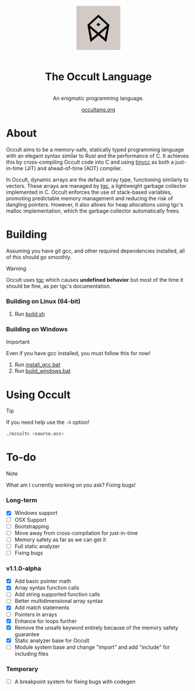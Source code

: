<div align="center" style="display:grid;place-items:center;">
<p>
    <a href="https://occultlang.org/" target="_blank"><img width="120" src="occult.jpg"></a>
</p>
<h1>The Occult Language</h1>
<p>
An enigmatic programming language.
</p>
<a href="https://occultlang.org/" target="_blank">occultang.org</a>
</div>

# About
Occult aims to be a memory-safe, statically typed programming language with an elegant syntax similar to Rust and the performance of C. It achieves this by cross-compiling Occult code into C and using [tinycc](https://github.com/TinyCC/tinycc) as both a just-in-time (JIT) and ahead-of-time (AOT) compiler.

In Occult, dynamic arrays are the default array type, functioning similarly to vectors. These arrays are managed by [tgc](https://github.com/orangeduck/tgc/tree/master), a lightweight garbage collector implemented in C. Occult enforces the use of stack-based variables, promoting predictable memory management and reducing the risk of dangling pointers. However, it also allows for heap allocations using tgc's malloc implementation, which the garbage collector automatically frees.
# Building
Assuming you have git gcc, and other required dependencies installed, all of this should go smoothly.
> [!WARNING]  
> Occult uses [tgc](https://github.com/orangeduck/tgc) which causes **undefined behavior** but most of the time it should be fine, as per tgc's documentation.
> 
### Building on Linux (64-bit)
1) Run [build.sh](https://github.com/occultlang/occult/blob/main/build.sh)
### Building on Windows
> [!IMPORTANT]
> Even if you have gcc installed, you must follow this for now!

1) Run [install_gcc.bat](https://github.com/occultlang/occult/blob/main/install_gcc.bat) <br>
2) Run [build_windows.bat](https://github.com/occultlang/occult/blob/main/build_windows.bat)

# Using Occult
> [!TIP]
> If you need help use the `-h` option!
```sh
./occultc <source.occ>
```

# To-do

> [!NOTE]
> What am I currently working on you ask? Fixing bugs!

### Long-term
- [x] Windows support
- [ ] OSX Support 
- [ ] Bootstrapping
- [ ] Move away from cross-compilation for just-in-time
- [ ] Memory safety as far as we can get it
- [ ] Full static analyzer
- [ ] Fixing bugs

### v1.1.0-alpha
- [X] Add basic pointer math
- [x] Array syntax function calls
- [ ] Add string supported function calls
- [ ] Better multidimensional array syntax 
- [x] Add match statements
- [ ] Pointers in arrays 
- [x] Enhance for loops further 
- [x] Remove the unsafe keyword entirely because of the memory safety guarantee
- [x] Static analyzer base for Occult
- [ ] Module system base and change "import" and add "include" for including files

### Temporary
- [ ] A breakpoint system for fixing bugs with codegen
